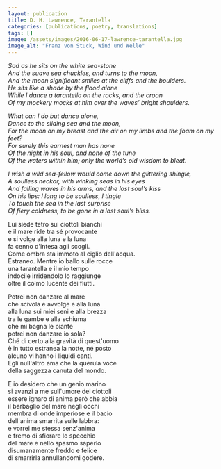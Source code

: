 ```yaml
---
layout: publication
title: D. H. Lawrence, Tarantella
categories: [publications, poetry, translations]
tags: []
image: /assets/images/2016-06-17-lawrence-tarantella.jpg
image_alt: "Franz von Stuck, Wind und Welle"
---
```


<p><em>Sad as he sits on the white sea-stone<br />
And the suave sea chuckles, and turns to the moon,<br />
And the moon significant smiles at the cliffs and the boulders.<br />
He sits like a shade by the flood alone<br />
While I dance a tarantella on the rocks, and the croon<br />
Of my mockery mocks at him over the waves’ bright shoulders.</em></p>

<p><em>What can I do but dance alone,<br />
Dance to the sliding sea and the moon,<br />
For the moon on my breast and the air on my limbs and the foam on my feet?<br />
For surely this earnest man has none<br />
Of the night in his soul, and none of the tune<br />
Of the waters within him; only the world’s old wisdom to bleat.</em></p>

<p><em>I wish a wild sea-fellow would come down the glittering shingle,<br />
A soulless neckar, with winking seas in his eyes<br />
And falling waves in his arms, and the lost soul’s kiss<br />
On his lips: I long to be soulless, I tingle<br />
To touch the sea in the last surprise<br />
Of fiery coldness, to be gone in a lost soul’s bliss.</em></p>

<p>Lui siede tetro sui ciottoli bianchi<br />
e il mare ride tra sé provocante<br />
e si volge alla luna e la luna<br />
fa cenno d'intesa agli scogli.<br />
Come ombra sta immoto al ciglio dell'acqua.<br />
Estraneo. Mentre io ballo sulle rocce<br />
una tarantella e il mio tempo<br />
indocile irridendolo lo raggiunge<br />
oltre il colmo lucente dei flutti.</p>

<p>Potrei non danzare al mare<br />
che scivola e avvolge e alla luna<br />
alla luna sui miei seni e alla brezza<br />
tra le gambe e alla schiuma<br />
che mi bagna le piante<br />
potrei non danzare io sola?<br />
Ché di certo alla gravità di quest'uomo<br />
è in tutto estranea la notte, né posto<br />
alcuno vi hanno i liquidi canti.<br />
Egli null'altro ama che la querula voce<br />
della saggezza canuta del mondo.</p>

<p>E io desidero che un genio marino<br />
si avanzi a me sull'umore dei ciottoli<br />
essere ignaro di anima però che abbia<br />
il barbaglio del mare negli occhi<br />
membra di onde imperiose e il bacio<br />
dell'anima smarrita sulle labbra:<br />
e vorrei me stessa senz'anima<br />
e fremo di sfiorare lo specchio<br />
del mare e nello spasmo saperlo<br />
disumanamente freddo e felice<br />
di smarrirla annullandomi godere.</p>
